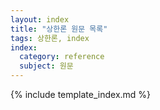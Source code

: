 ```yaml
---
layout: index
title: "상한론 원문 목록"
tags: 상한론, index
index:
  category: reference
  subject: 원문
---
```


{% include template_index.md %}
